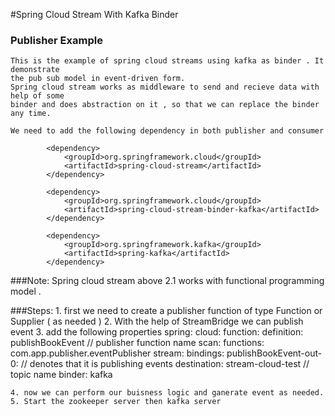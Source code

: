 #Spring Cloud Stream With Kafka Binder

### Publisher Example

    This is the example of spring cloud streams using kafka as binder . It demonstrate 
    the pub sub model in event-driven form.
    Spring cloud stream works as middleware to send and recieve data with help of some
    binder and does abstraction on it , so that we can replace the binder any time.

    We need to add the following dependency in both publisher and consumer

            <dependency>
                <groupId>org.springframework.cloud</groupId>
                <artifactId>spring-cloud-stream</artifactId>
            </dependency>

            <dependency>
                <groupId>org.springframework.cloud</groupId>
                <artifactId>spring-cloud-stream-binder-kafka</artifactId>
            </dependency>

            <dependency>
                <groupId>org.springframework.kafka</groupId>
                <artifactId>spring-kafka</artifactId>
            </dependency>


###Note: 
    Spring cloud stream above 2.1 works with functional programming model .

###Steps: 
    1. first we need to create a publisher function of type Function or Supplier ( as needed )
    2. With the help of StreamBridge we can publish event 
    3. add the following properties
            spring:
                cloud:
                    function:
                        definition: publishBookEvent  // publisher function name
                        scan:
                            functions: com.app.publisher.eventPublisher
                stream:
                    bindings:
                        publishBookEvent-out-0:  // denotes that it is publishing events
                            destination: stream-cloud-test  // topic name
                            binder: kafka

    4. now we can perform our buisness logic and ganerate event as needed.
    5. Start the zookeeper server then kafka server 
    
    
    
